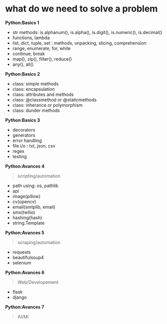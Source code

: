 # what do we need to solve a problem
**Python:Basics 1**

- str methods: is.alphanum(), is.alpha(), is.digit(), is.numeric(), is.decimal()
- functions, lambda
- list, dict, tuple, set : methods, unpacking, slicing, comprehension
- range, enumerate, for, while
- continue, break
- map(), zip(), filter(), reduce()
- any(), all()

**Python:Basics 2**

- class: simple methods
- class: encapsulation
- class: attributes and methods
- class: @classmethod or @staticmethods
- class: inherance or polymorphism
- class: dunder methods

**Python:Basics 3**

- decorators
- generators
- error handling
- file i/o : txt, json, csv
- regex
- testing


**Python:Avances 4**
> scripting/automation

- path using: os, pathlib
- api
- image(pillow)
- cv(opencv)
- email(smtplib, email)
- sms(twilio)
- hashing(hash)
- string.Template


**Python:Avances 5**
> scraping/automation

- requests
- beautifulsoup4
- selenium


**Python:Avances 6**
> Web/Developement

- flask
- django

**Python:Avances 7**
> AI/Ml

